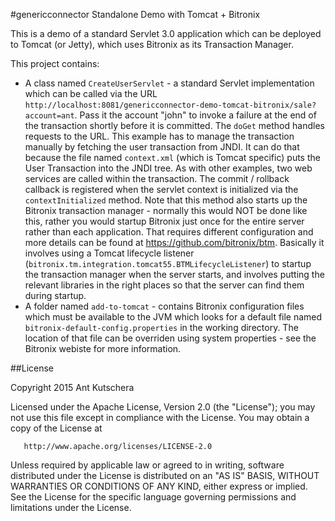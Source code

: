 #genericconnector Standalone Demo with Tomcat + Bitronix

This is a demo of a standard Servlet 3.0 application which can be deployed to Tomcat (or Jetty), which uses Bitronix as its Transaction Manager.

This project contains:

- A class named `CreateUserServlet` - a standard Servlet implementation which can be called via the URL `http://localhost:8081/genericconnector-demo-tomcat-bitronix/sale?account=ant`.  Pass it the account "john" to invoke a failure at the end of the transaction shortly before it is committed.  The `doGet` method handles requests to the URL.  This example has to manage the transaction manually by fetching the user transaction from JNDI. It can do that because the file named `context.xml` (which is Tomcat specific) puts the User Transaction into the JNDI tree. As with other examples, two web services are called within the transaction.  The commit / rollback callback is registered when the servlet context is initialized via the `contextInitialized` method. Note that this method also starts up the Bitronix transaction manager - normally this would NOT be done like this, rather you would startup Bitronix just once for the entire server rather than each application. That requires different configuration and more details can be found at https://github.com/bitronix/btm. Basically it involves using a Tomcat lifecycle listener (`bitronix.tm.integration.tomcat55.BTMLifecycleListener`) to startup the transaction manager when the server starts, and involves putting the relevant libraries in the right places so that the server can find them during startup.
- A folder named `add-to-tomcat` - contains Bitronix configuration files which must be available to the JVM which looks for a default file named `bitronix-default-config.properties` in the working directory.  The location of that file can be overriden using system properties - see the Bitronix webiste for more information.

##License

 Copyright 2015 Ant Kutschera

   Licensed under the Apache License, Version 2.0 (the "License");
   you may not use this file except in compliance with the License.
   You may obtain a copy of the License at

       http://www.apache.org/licenses/LICENSE-2.0

   Unless required by applicable law or agreed to in writing, software
   distributed under the License is distributed on an "AS IS" BASIS,
   WITHOUT WARRANTIES OR CONDITIONS OF ANY KIND, either express or implied.
   See the License for the specific language governing permissions and
   limitations under the License.

